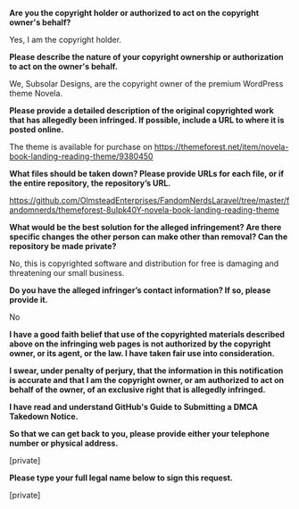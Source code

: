 **Are you the copyright holder or authorized to act on the copyright owner's behalf?**  

Yes, I am the copyright holder.

**Please describe the nature of your copyright ownership or authorization to act on the owner's behalf.**  

We, Subsolar Designs, are the copyright owner of the premium WordPress theme Novela.

**Please provide a detailed description of the original copyrighted work that has allegedly been infringed. If possible, include a URL to where it is posted online.**  

The theme is available for purchase on https://themeforest.net/item/novela-book-landing-reading-theme/9380450  

**What files should be taken down? Please provide URLs for each file, or if the entire repository, the repository’s URL.**  

https://github.com/OlmsteadEnterprises/FandomNerdsLaravel/tree/master/fandomnerds/themeforest-8uIpk40Y-novela-book-landing-reading-theme 

**What would be the best solution for the alleged infringement? Are there specific changes the other person can make other than removal? Can the repository be made private?**  

No, this is copyrighted software and distribution for free is damaging and threatening our small business.

**Do you have the alleged infringer’s contact information? If so, please provide it.**  

No

**I have a good faith belief that use of the copyrighted materials described above on the infringing web pages is not authorized by the copyright owner, or its agent, or the law. I have taken fair use into consideration.**  

**I swear, under penalty of perjury, that the information in this notification is accurate and that I am the copyright owner, or am authorized to act on behalf of the owner, of an exclusive right that is allegedly infringed.**  

**I have read and understand GitHub's Guide to Submitting a DMCA Takedown Notice.**  

**So that we can get back to you, please provide either your telephone number or physical address.**  

[private]

**Please type your full legal name below to sign this request.**  

[private]
